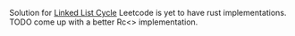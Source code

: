 Solution for [Linked List Cycle](https://leetcode.com/problems/linked-list-cycle/)
Leetcode is yet to have rust implementations. TODO come up with a better Rc<> implementation.
